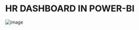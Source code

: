 # HR DASHBOARD IN POWER-BI
![image](https://github.com/ARYANJAGANI/ATOS-SAKEC/assets/96984144/99b93a0e-fc02-4533-bb50-f45327f80e3d)
